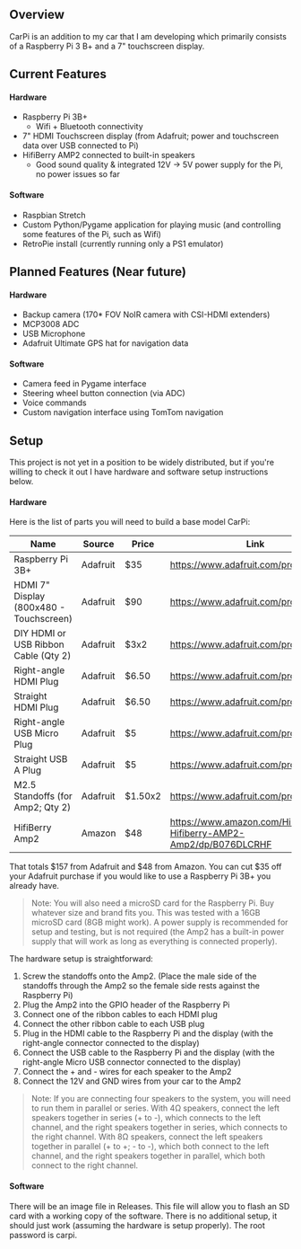 ## Overview

CarPi is an addition to my car that I am developing which primarily consists of a Raspberry Pi 3 B+ and a 7" touchscreen display.

## Current Features
#### Hardware
- Raspberry Pi 3B+
  - Wifi + Bluetooth connectivity
- 7" HDMI Touchscreen display (from Adafruit; power and touchscreen data over USB connected to Pi)
- HifiBerry AMP2 connected to built-in speakers
  - Good sound quality &  integrated 12V -> 5V power supply for the Pi, no power issues so far
#### Software
- Raspbian Stretch
- Custom Python/Pygame application for playing music (and controlling some features of the Pi, such as Wifi)
- RetroPie install (currently running only a PS1 emulator)

## Planned Features (Near future)
#### Hardware
- Backup camera (170* FOV NoIR camera with CSI-HDMI extenders)
- MCP3008 ADC
- USB Microphone
- Adafruit Ultimate GPS hat for navigation data
#### Software
- Camera feed in Pygame interface
- Steering wheel button connection (via ADC)
- Voice commands
- Custom navigation interface using TomTom navigation

## Setup
This project is not yet in a position to be widely distributed, but if you're willing to check it out I have hardware and software setup instructions below.

#### Hardware
Here is the list of parts you will need to build a base model CarPi:

| Name                                    | Source   | Price | Link                                                                               |
|-----------------------------------------|----------|-------|------------------------------------------------------------------------------------|
| Raspberry Pi 3B+                        | Adafruit | $35   | https://www.adafruit.com/product/3775                                              |
| HDMI 7" Display (800x480 - Touchscreen) | Adafruit | $90   | https://www.adafruit.com/product/2407                                              |
| DIY HDMI or USB Ribbon Cable (Qty 2)    | Adafruit | $3x2  | https://www.adafruit.com/product/3562                                              |
| Right-angle HDMI Plug                   | Adafruit | $6.50 | https://www.adafruit.com/product/3549                                              |
| Straight HDMI Plug                      | Adafruit | $6.50 | https://www.adafruit.com/product/3548                                              |
| Right-angle USB Micro Plug              | Adafruit | $5    | https://www.adafruit.com/product/4105                                              |
| Straight USB A Plug                     | Adafruit | $5    | https://www.adafruit.com/product/4109                                              |
| M2.5 Standoffs (for Amp2; Qty 2)        | Adafruit | $1.50x2 | https://www.adafruit.com/product/2336                              |
| HifiBerry Amp2                          | Amazon   | $48   | https://www.amazon.com/HiFiBerry-Hifiberry-AMP2-Amp2/dp/B076DLCRHF |

That totals $157 from Adafruit and $48 from Amazon. You can cut $35 off your Adafruit purchase if you would like to use a Raspberry Pi 3B+ you already have.
> Note: You will also need a microSD card for the Raspberry Pi. Buy whatever size and brand fits you. This was tested with a 16GB microSD card (8GB might work). A power supply is recommended for setup and testing, but is not required (the Amp2 has a built-in power supply that will work as long as everything is connected properly).

The hardware setup is straightforward:
1. Screw the standoffs onto the Amp2. (Place the male side of the standoffs through the Amp2 so the female side rests against the Raspberry Pi)
2. Plug the Amp2 into the GPIO header of the Raspberry Pi
3. Connect one of the ribbon cables to each HDMI plug
4. Connect the other ribbon cable to each USB plug
5. Plug in the HDMI cable to the Raspberry Pi and the display (with the right-angle connector connected to the display)
6. Connect the USB cable to the Raspberry Pi and the display (with the right-angle Micro USB connector connected to the display)
7. Connect the + and - wires for each speaker to the Amp2
8. Connect the 12V and GND wires from your car to the Amp2

> Note: If you are connecting four speakers to the system, you will need to run them in parallel or series. With 4Ω speakers, connect the left speakers together in series (+ to -), which connects to the left channel, and the right speakers together in series, which connects to the right channel. With 8Ω speakers, connect the left speakers together in parallel (+ to +; - to -), which both connect to the left channel, and the right speakers together in parallel, which both connect to the right channel.

#### Software
There will be an image file in Releases. This file will allow you to flash an SD card with a working copy of the software. There is no additional setup, it should just work (assuming the hardware is setup properly). The root password is carpi.
